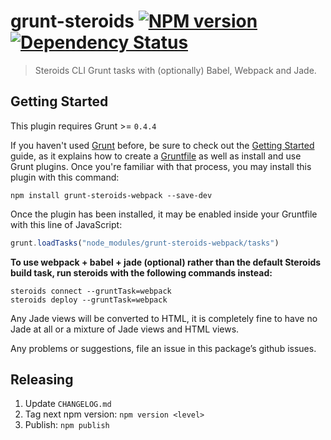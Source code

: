 # grunt-steroids [![NPM version](http://img.shields.io/npm/v/grunt-steroids-webpack.svg)](https://www.npmjs.org/package/grunt-steroids-webpack) [![Dependency Status](https://img.shields.io/david/Leeds-eBooks/grunt-steroids/Webpack.svg)](https://david-dm.org/Leeds-eBooks/grunt-steroids/Webpack)

> Steroids CLI Grunt tasks with (optionally) Babel, Webpack and Jade.

## Getting Started
This plugin requires Grunt >= `0.4.4`

If you haven't used [Grunt](http://gruntjs.com/) before, be sure to check out the [Getting Started](http://gruntjs.com/getting-started) guide, as it explains how to create a [Gruntfile](http://gruntjs.com/sample-gruntfile) as well as install and use Grunt plugins. Once you're familiar with that process, you may install this plugin with this command:

```shell
npm install grunt-steroids-webpack --save-dev
```

Once the plugin has been installed, it may be enabled inside your Gruntfile with this line of JavaScript:

```js
grunt.loadTasks("node_modules/grunt-steroids-webpack/tasks")
```

**To use webpack + babel + jade (optional) rather than the default Steroids build task, run steroids with the following commands instead:**

```shell
steroids connect --gruntTask=webpack
steroids deploy --gruntTask=webpack
```

Any Jade views will be converted to HTML, it is completely fine to have no Jade at all or a mixture of Jade views and HTML views.

Any problems or suggestions, file an issue in this package’s github issues.

## Releasing

1. Update `CHANGELOG.md`
2. Tag next npm version: `npm version <level>`
3. Publish: `npm publish`

